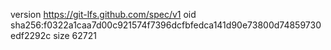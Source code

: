 version https://git-lfs.github.com/spec/v1
oid sha256:f0322a1caa7d00c921574f7396dcfbfedca141d90e73800d74859730edf2292c
size 62721
